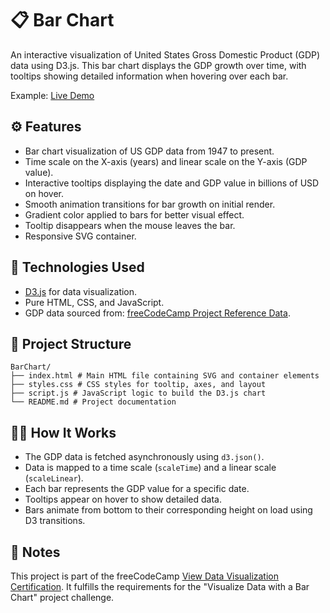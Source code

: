 # 📋 Bar Chart

An interactive visualization of United States Gross Domestic Product (GDP) data using D3.js. This bar chart displays the GDP growth over time, with tooltips showing detailed information when hovering over each bar.

Example: [Live Demo](https://bar-chart-gilt.vercel.app/)


## ⚙️ Features

- Bar chart visualization of US GDP data from 1947 to present.
- Time scale on the X-axis (years) and linear scale on the Y-axis (GDP value).
- Interactive tooltips displaying the date and GDP value in billions of USD on hover.
- Smooth animation transitions for bar growth on initial render.
- Gradient color applied to bars for better visual effect.
- Tooltip disappears when the mouse leaves the bar.
- Responsive SVG container.


## 🚀 Technologies Used

- [D3.js](https://d3js.org/) for data visualization.
- Pure HTML, CSS, and JavaScript.
- GDP data sourced from: [freeCodeCamp Project Reference Data](https://raw.githubusercontent.com/freeCodeCamp/ProjectReferenceData/master/GDP-data.json).


## 📁 Project Structure
```
BarChart/
├── index.html # Main HTML file containing SVG and container elements
├── styles.css # CSS styles for tooltip, axes, and layout
├── script.js # JavaScript logic to build the D3.js chart
└── README.md # Project documentation
```

## 🧑‍💻 How It Works

- The GDP data is fetched asynchronously using `d3.json()`.
- Data is mapped to a time scale (`scaleTime`) and a linear scale (`scaleLinear`).
- Each bar represents the GDP value for a specific date.
- Tooltips appear on hover to show detailed data.
- Bars animate from bottom to their corresponding height on load using D3 transitions.


## 📌 Notes

This project is part of the freeCodeCamp [View Data Visualization Certification](https://www.freecodecamp.org/certification/DenXDev/data-visualization).
It fulfills the requirements for the "Visualize Data with a Bar Chart" project challenge.
